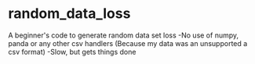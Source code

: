 # random_data_loss
A beginner's code to generate random data set loss
-No use of numpy, panda or any other csv handlers (Because my data was an unsupported a csv format)
-Slow, but gets things done
